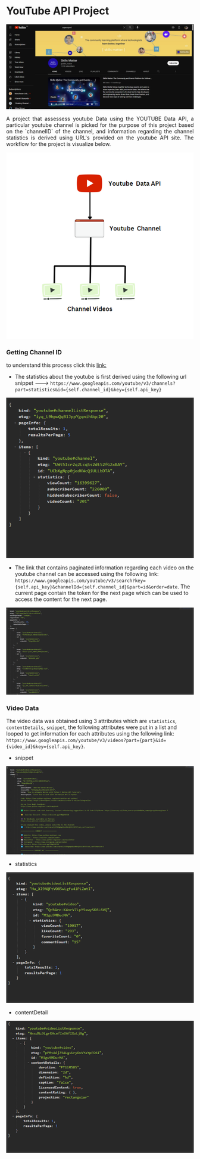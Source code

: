 # YouTube API Project

<img src="./images/Skillup.png">

<p align='justify'>A project that assessess youtube Data using the YOUTUBE Data API, a particular youtube channel is picked for the purpose of this project based on the `channelID` of the channel, and information regarding the channel statistics is derived using URL's provided on the youtube API site. The workflow for the project is visualize below.</p>

<img src="./images/Youtube_workflow.png">


### Getting Channel ID
to understand this process click this [link:]("https://www.youtube.com/watch?v=zNABOcxGkt8")

* The statistics about the youtube is first derived using the following url snippet ---> `https://www.googleapis.com/youtube/v3/channels?part=statistics&id={self.channel_id}&key={self.api_key}`

<img src="./images/statistics.png">

* The link that contains paginated information regarding each video on the youtube channel can be accessed using the following link: `https://www.googleapis.com/youtube/v3/search?key={self.api_key}&channelId={self.channel_id}&part=id&order=date`.
The current page contain the token for the next page which can be used to access the content for the next page.

<img src="./images/nextpageToken.png">

### Video Data

The video data was obtained using 3 attributes which are `statistics`, `contentDetails`, `snippet`, the following attributes were put in a list and looped to get information for each attributes using the following link: `https://www.googleapis.com/youtube/v3/videos?part={part}&id={video_id}&key={self.api_key}`.

* snippet
<img src="./images/snippets.png">

<br/>

* statistics
<img src="./images/video_stats.png">

<br/>

* contentDetail
<img src="./images/contentdetails.png">

